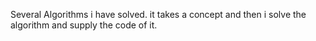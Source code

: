 Several Algorithms i have solved. it takes a concept and then i solve the algorithm and supply the code of it.
